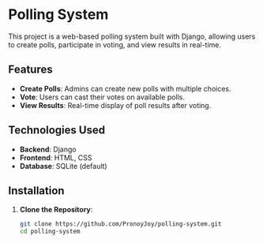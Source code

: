 # Polling System

This project is a web-based polling system built with Django, allowing users to create polls, participate in voting, and view results in real-time.

## Features

- **Create Polls**: Admins can create new polls with multiple choices.
- **Vote**: Users can cast their votes on available polls.
- **View Results**: Real-time display of poll results after voting.

## Technologies Used

- **Backend**: Django
- **Frontend**: HTML, CSS
- **Database**: SQLite (default)

## Installation

1. **Clone the Repository**:
   ```bash
   git clone https://github.com/PronoyJoy/polling-system.git
   cd polling-system

